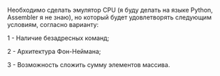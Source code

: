 Необходимо сделать эмулятор CPU (я буду делать на языке Python, Assembler я не знаю), но который будет удовлетворять следующим условиям, согласно варианту:

1 - Наличие безадресных команд;

2 - Архитектура Фон-Неймана;

3 - Возможность сложить сумму элементов массива.